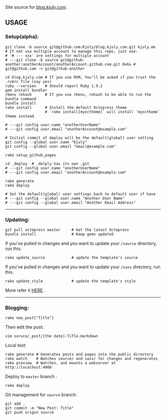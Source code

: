 
Site source for [blog.kjuly.com](http://blog.kjuly.com).

## USAGE

### Setup(alpha):

    git clone -b source git@github.com:Kjuly/blog.kjuly.com.git kjuly.me
    # If not use multiple account to manage this repo, just use:
    # '# --- xxx' are settings for multiple account
    # ---git clone -b source git@github-another:anotherAccount/anotherAccount.github.com.git 0x6x # git@github.com -> git@github-another

    cd blog.kjuly.com # If you use RVM, You'll be asked if you trust the .rvmrc file (say yes)
    ruby --version    # Should report Ruby 1.9.2
    gem install bundler
    rbenv rehash      # If you use rbenv, rehash to be able to run the bundle command
    bundle install
    rake install      # Install the default Octopress theme
                      # `rake install[myoctheme]` will install `myoctheme` theme instead

    # ---git config user.name "anotherUserName"
    # ---git config user.email "anotherAccount@example.com"

    # Initial commit of deploy will be the default(global) user setting
    git config --global user.name "Kjuly"
    git config --global user.email "email@example.com"

    rake setup_github_pages

    cd _deploy  # _delply has its own .git
    # ---git config user.name "anotherUserName"
    # ---git config user.email "anotherAccount@example.com"

    rake generate
    rake deploy

    # Set the default(global) user settings back to default user if have
    # ---git config --global user.name "Another User Name"
    # ---git config --global user.email "Another Email Address"

---
### Updating:

    git pull octopress master     # Get the latest Octopress
    bundle install                # Keep gems updated

If you’ve pulled in changes and you want to update your `/source` directory, run this.

    rake update_source            # update the template's source

If you’ve pulled in changes and you want to update your `/sass` directory, run this.

    rake update_style             # update the template's style

More refer it [HERE](http://octopress.org/docs/updating/).

---
### Blogging:

    rake new_post["Title"]

Then edit the post:

    vim soruce/_post/[the date]-TiTle.markdown

Local test:

    rake generate # Generates posts and pages into the public directory
    rake watch    # Watches source/ and sass/ for changes and regenerates
    rake preview  # Watches, and mounts a webserver at http://localhost:4000

Deploy to `master` branch :

    rake deploy

Git management for `source` branch:

    git add .
    git commit -m "New Post: Title"
    git push origin source
